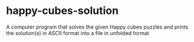 # happy-cubes-solution
A computer program that solves the given Happy cubes puzzles and prints the solution(s) in ASCII format into a file in unfolded format
